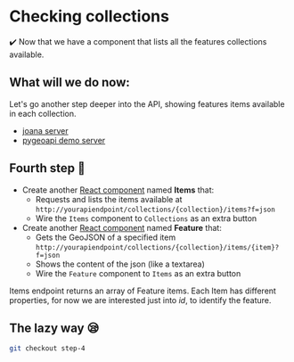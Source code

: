 # Checking collections

:heavy_check_mark: Now that we have a component that lists all the features collections available.


## What will we do now:

Let's go another step deeper into the API, showing features items available in each collection.

- [joana server](http://18.156.191.178)
- [pygeoapi demo server](https://demo.pygeoapi.io/stable)

## Fourth step :rocket: 

- Create another [React component](https://reactjs.org/docs/components-and-props.html) named **Items** that:
    - Requests and lists the items available at `http://yourapiendpoint/collections/{collection}/items?f=json`
    - Wire the `Items` component to `Collections` as an extra button
- Create another [React component](https://reactjs.org/docs/components-and-props.html) named **Feature** that:
    - Gets the GeoJSON of a specified item `http://yourapiendpoint/collections/{collection}/items/{item}?f=json`
    - Shows the content of the json (like a textarea)
    - Wire the `Feature` component to `Items` as an extra button


Items endpoint returns an array of Feature items. Each Item has different properties, for now we are interested just into *id*, to identify the feature.


## The lazy way :sleepy:

```bash
git checkout step-4
```

